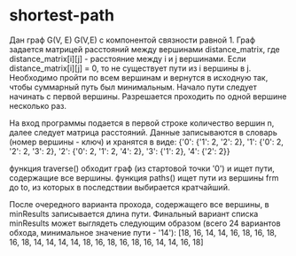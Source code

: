 # shortest-path

Дан граф G(V, E) G(V,E)  с компонентой связности равной 1. Граф задается матрицей расстояний между вершинами distance_matrix, где distance_matrix[i][j] - расстояние между i и j вершинами. Если distance_matrix[i][j] = 0, то не существует пути из i вершины в j. Необходимо пройти по всем вершинам и вернутся в исходную так, чтобы суммарный путь был минимальным. Начало пути следует начинать с первой вершины. Разрешается проходить по одной вершине несколько раз.

На вход программы подается в первой строке количество вершин n, далее следует матрица расстояний. 
Данные записываются в словарь (номер вершины - ключ) и хранятся в виде: 
{'0': {'1': 2, '2': 2}, '1': {'0': 2, '2': 2, '3': 2}, '2': {'0': 2, '1': 2, '4': 2}, '3': {'1': 2}, '4': {'2': 2}}

функция traverse() обходит граф (из стартовой точки '0') и ищет пути, содержащие все вершины.
функция paths() ищет пути из вершины frm до to, из которых в последствии выбирается кратчайший.

После очередного варианта прохода, содержащего все вершины, в minResults записывается длина пути.
Финальный вариант списка minResults может выглядеть следующим образом (всего 24 вариантов обхода, минимальное значение пути - '14'):
[18, 16, 14, 14, 16, 18, 16, 18, 16, 18, 14, 14, 14, 14, 18, 16, 18, 16, 18, 16, 14, 14, 16, 18]

